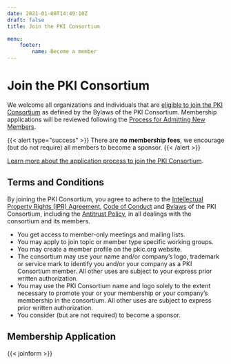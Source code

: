 ```yaml
---
date: 2021-01-08T14:49:10Z
draft: false
title: Join the PKI Consortium

menu: 
    footer:
        name: Become a member
---
```


# Join the PKI Consortium

We welcome all organizations and individuals that are [eligible to join the PKI Consortium](/bylaws/#eligibility) as defined by the Bylaws of the PKI Consortium. Membership applications will be reviewed following the [Process for Admitting New Members](/bylaws/#process-for-admitting-new-members). 

{{< alert type="success" >}}
There are **no membership fees**, we encourage (but do not require) all members to become a sponsor.
{{< /alert >}}

[Learn more about the application process to join the PKI Consortium](/application-process/).

## Terms and Conditions
By joining the PKI Consortium, you agree to adhere to the [Intellectual Property Rights (IPR) Agreement](/ipr/), [Code of Conduct](/code-of-conduct/) and [Bylaws](/bylaws/) of the PKI Consortium, including the [Antitrust Policy](/bylaws/#11-antitrust-policy), in all dealings with the consortium and its members.

- You get access to member-only meetings and mailing lists.
- You may apply to join topic or member type specific working groups.
- You may create a member profile on the pkic.org website.
- The consortium may use your name and/or company’s logo, trademark or service mark to identify you and/or your company as a PKI Consortium member. All other uses are subject to your express prior written authorization. 
- You may use the PKI Consortium name and logo solely to the extent necessary to promote your or your membership or your company’s membership in the consortium. All other uses are subject to express prior written authorization.
- You consider (but are not required) to become a sponsor.

## Membership Application 

{{< joinform >}}